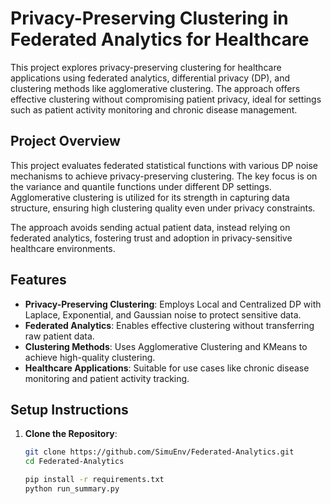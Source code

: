 # Privacy-Preserving Clustering in Federated Analytics for Healthcare

This project explores privacy-preserving clustering for healthcare applications using federated analytics, differential privacy (DP), and clustering methods like agglomerative clustering. The approach offers effective clustering without compromising patient privacy, ideal for settings such as patient activity monitoring and chronic disease management.



## Project Overview
This project evaluates federated statistical functions with various DP noise mechanisms to achieve privacy-preserving clustering. The key focus is on the variance and quantile functions under different DP settings. Agglomerative clustering is utilized for its strength in capturing data structure, ensuring high clustering quality even under privacy constraints. 

The approach avoids sending actual patient data, instead relying on federated analytics, fostering trust and adoption in privacy-sensitive healthcare environments.

## Features
- **Privacy-Preserving Clustering**: Employs Local and Centralized DP with Laplace, Exponential, and Gaussian noise to protect sensitive data.
- **Federated Analytics**: Enables effective clustering without transferring raw patient data.
- **Clustering Methods**: Uses Agglomerative Clustering and KMeans to achieve high-quality clustering.
- **Healthcare Applications**: Suitable for use cases like chronic disease monitoring and patient activity tracking.

## Setup Instructions
1. **Clone the Repository**:
   ```bash
   git clone https://github.com/SimuEnv/Federated-Analytics.git
   cd Federated-Analytics

   pip install -r requirements.txt
   python run_summary.py

